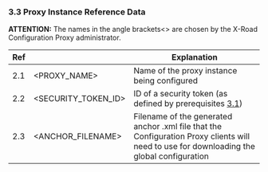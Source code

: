 ### 3.3 Proxy Instance Reference Data

**ATTENTION:** The names in the angle brackets&lt;&gt; are chosen by the X-Road Configuration Proxy administrator.

| Ref |                           | Explanation                                                                                                                               |
|-----|---------------------------|-------------------------------------------------------------------------------------------------------------------------------------------|
| 2.1 | &lt;PROXY_NAME&gt;        | Name of the proxy instance being configured                                                                                               |
| 2.2 | &lt;SECURITY_TOKEN_ID&gt; | ID of a security token (as defined by prerequisites [3.1](#31-prerequisites))                                                             |
| 2.3 | &lt;ANCHOR_FILENAME&gt;   | Filename of the generated anchor .xml file that the Configuration Proxy clients will need to use for downloading the global configuration |